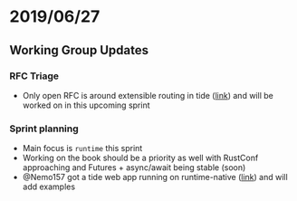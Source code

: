 # 2019/06/27

## Working Group Updates
### RFC Triage
  - Only open RFC is around extensible routing in tide ([link](https://github.com/rustasync/tide/pull/274)) and will be worked on in this upcoming sprint
### Sprint planning
  - Main focus is `runtime` this sprint
  - Working on the book should be a priority as well with RustConf approaching and Futures + async/await being stable (soon)
  - @Nemo157 got a tide web app running on runtime-native ([link](https://github.com/rustasync/tide/issues/276#issuecomment-505193372)) and will add examples 
